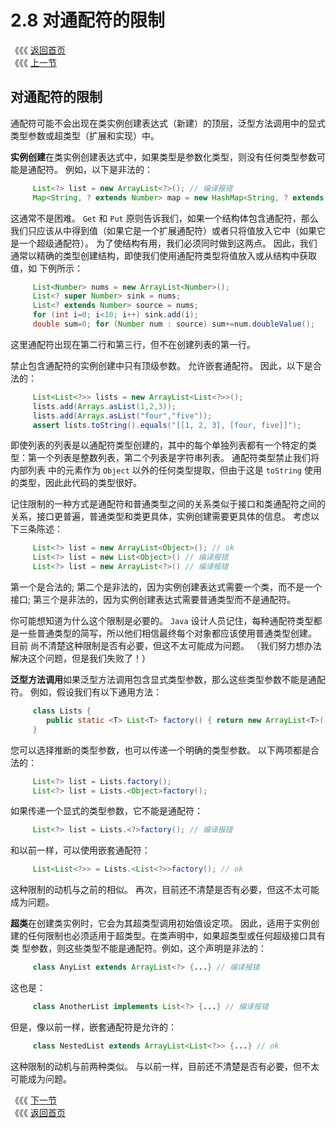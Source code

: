 # 2.8 对通配符的限制

《《《 [返回首页](../../)   
 《《《 [上一节](2.7-tong-pei-fu-bu-huo.md)

## 对通配符的限制

通配符可能不会出现在类实例创建表达式（新建）的顶层，泛型方法调用中的显式类型参数或超类型（扩展和实现）中。

**实例创建**在类实例创建表达式中，如果类型是参数化类型，则没有任何类型参数可能是通配符。 例如，以下是非法的：

```java
     List<?> list = new ArrayList<?>(); // 编译报错
     Map<String, ? extends Number> map = new HashMap<String, ? extends Number>(); // 编译报错
```

这通常不是困难。 `Get` 和 `Put` 原则告诉我们，如果一个结构体包含通配符，那么我们只应该从中得到值（如果它是一个扩展通配符）或者只将值放入它中（如果它是一个超级通配符）。 为了使结构有用，我们必须同时做到这两点。 因此，我们通常以精确的类型创建结构，即使我们使用通配符类型将值放入或从结构中获取值，如 下例所示：

```java
     List<Number> nums = new ArrayList<Number>();
     List<? super Number> sink = nums;
     List<? extends Number> source = nums;
     for (int i=0; i<10; i++) sink.add(i);
     double sum=0; for (Number num : source) sum+=num.doubleValue();
```

这里通配符出现在第二行和第三行，但不在创建列表的第一行。

禁止包含通配符的实例创建中只有顶级参数。 允许嵌套通配符。 因此，以下是合法的：

```java
     List<List<?>> lists = new ArrayList<List<?>>();
     lists.add(Arrays.asList(1,2,3));
     lists.add(Arrays.asList("four","five"));
     assert lists.toString().equals("[[1, 2, 3], [four, five]]");
```

即使列表的列表是以通配符类型创建的，其中的每个单独列表都有一个特定的类型：第一个列表是整数列表，第二个列表是字符串列表。 通配符类型禁止我们将内部列表 中的元素作为 `Object` 以外的任何类型提取，但由于这是 `toString` 使用的类型，因此此代码的类型很好。

记住限制的一种方式是通配符和普通类型之间的关系类似于接口和类通配符之间的关系，接口更普遍，普通类型和类更具体，实例创建需要更具体的信息。 考虑以下三条陈述：

```java
     List<?> list = new ArrayList<Object>(); // ok
     List<?> list = new List<Object>() // 编译报错
     List<?> list = new ArrayList<?>() // 编译报错
```

第一个是合法的; 第二个是非法的，因为实例创建表达式需要一个类，而不是一个接口; 第三个是非法的，因为实例创建表达式需要普通类型而不是通配符。

你可能想知道为什么这个限制是必要的。 `Java` 设计人员记住，每种通配符类型都是一些普通类型的简写，所以他们相信最终每个对象都应该使用普通类型创建。 目前 尚不清楚这种限制是否有必要，但这不太可能成为问题。 （我们努力想办法解决这个问题，但是我们失败了！）

**泛型方法调用**如果泛型方法调用包含显式类型参数，那么这些类型参数不能是通配符。 例如，假设我们有以下通用方法：

```java
     class Lists {
        public static <T> List<T> factory() { return new ArrayList<T>(); }
     }
```

您可以选择推断的类型参数，也可以传递一个明确的类型参数。 以下两项都是合法的：

```java
     List<?> list = Lists.factory();
     List<?> list = Lists.<Object>factory();
```

如果传递一个显式的类型参数，它不能是通配符：

```java
     List<?> list = Lists.<?>factory(); // 编译报错
```

和以前一样，可以使用嵌套通配符：

```java
     List<List<?>> = Lists.<List<?>>factory(); // ok
```

这种限制的动机与之前的相似。 再次，目前还不清楚是否有必要，但这不太可能成为问题。

**超类**在创建类实例时，它会为其超类型调用初始值设定项。 因此，适用于实例创建的任何限制也必须适用于超类型。在类声明中，如果超类型或任何超级接口具有类 型参数，则这些类型不能是通配符。例如，这个声明是非法的：

```java
     class AnyList extends ArrayList<?> {...} // 编译报错
```

这也是：

```java
     class AnotherList implements List<?> {...} // 编译报错
```

但是，像以前一样，嵌套通配符是允许的：

```java
     class NestedList extends ArrayList<List<?>> {...} // ok
```

这种限制的动机与前两种类似。 与以前一样，目前还不清楚是否有必要，但不太可能成为问题。

《《《 [下一节](../di-san-zhang-ji-he-lei/)   
 《《《 [返回首页](../../)

